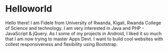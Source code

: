 # Helloworld

Hello there!
I am Fidele from University of Rwanda, Kigali, Rwanda College of Science and technology.
I am very interested in Java and PHP - JavaScript & jQuery.
As I some of my projects in Android, I liked it so much that I am now trying to master Apps Devt.
I want to build cool websites with collest responsiveness and flexibility using Bootstrap.

